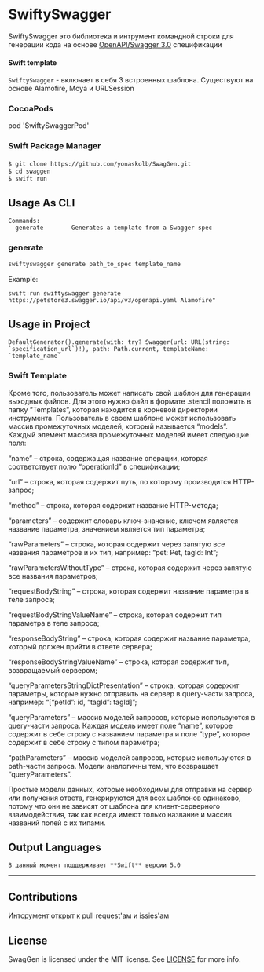 # SwiftySwagger

SwiftySwagger это библиотека и интрумент командной строки для генерации кода на основе [OpenAPI/Swagger 3.0](https://swagger.io/specification) спецификации

#### Swift template
`SwiftySwagger` - включает в себя 3 встроенных шаблона.
Существуют на основе Alamofire, Moya и URLSession 

### CocoaPods

pod 'SwiftySwaggerPod' 

### Swift Package Manager

#### 

```sh
$ git clone https://github.com/yonaskolb/SwagGen.git
$ cd swaggen
$ swift run
```
## Usage As CLI

```
Commands:
  generate        Generates a template from a Swagger spec
```

### generate

```sh
swiftyswagger generate path_to_spec template_name
```

Example:

```
swift run swiftyswagger generate https://petstore3.swagger.io/api/v3/openapi.yaml Alamofire"
```

## Usage in Project
```
DefaultGenerator().generate(with: try? Swagger(url: URL(string: `specification_url`)!), path: Path.current, templateName: `template_name`
```
### Swift Template

Кроме того, пользователь может написать свой шаблон для генерации выходных файлов. Для этого нужно файл в формате .stencil положить в папку “Templates”, которая находится в корневой директории инструмента. Пользователь в своем шаблоне может использовать массив промежуточных моделей, который называется “models”. Каждый элемент массива промежуточных моделей имеет следующие поля:

“name” – строка, содержащая название операции, которая соответствует полю “operationId” в спецификации;

“url” – строка, которая содержит путь, по которому производится HTTP- запрос;

“method” – строка, которая содержит название HTTP-метода;

“parameters” – содержит словарь ключ-значение, ключом является название параметра, значением является тип параметра;

“rawParameters” – строка, которая содержит через запятую все названия параметров и их тип, например: “pet: Pet, tagId: Int”;

“rawParametersWithoutType” – строка, которая содержит через запятую все названия параметров;

“requestBodyString” – строка, которая содержит название параметра в теле запроса;

“requestBodyStringValueName” – строка, которая содержит тип параметра в теле запроса;

“responseBodyString” – строка, которая содержит название параметра, который должен прийти в ответе сервера;

“responseBodyStringValueName” – строка, которая содержит тип, возвращаемый сервером;

“queryParametersStringDictPresentation” – строка, которая содержит параметры, которые нужно отправить на сервер в query-части запроса, например: “[“petId”: id, “tagId”: tagId]”;

“queryParameters” – массив моделей запросов, которые используются в query-части запроса. Каждая модель имеет поле “name”, которое содержит в себе строку с названием параметра и поле “type”, которое содержит в себе строку с типом параметра;

“pathParameters” – массив моделей запросов, которые используются в path-части запроса. Модели аналогичны тем, что возвращает “queryParameters”.

Простые модели данных, которые необходимы для отправки на сервер или получения ответа, генерируются для всех шаблонов одинаково, потому что они не зависят от шаблона для клиент-серверного взаимодействия, так как всегда имеют только название и массив названий полей с их типами.

## Output Languages
    В данный момент поддерживает **Swift** версии 5.0
---

## Contributions
Интсрумент открыт к pull request'ам и issies'ам

## License

SwagGen is licensed under the MIT license. See [LICENSE](LICENSE) for more info.
